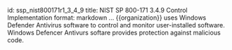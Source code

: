 id: ssp_nist800171r1_3_4_9
title: NIST SP 800-171 3.4.9 Control Implementation
format: markdown
...
{{organization}} uses Windows Defender Antivirus software to control and monitor user-installed software. Windows Defencer Antivurs softare provides protection against malicious code.


